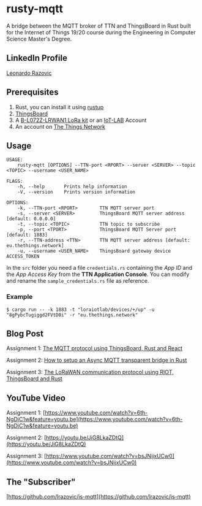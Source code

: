 # rusty-mqtt

A bridge between the MQTT broker of TTN and ThingsBoard in Rust built for the Internet of Things 19/20 course during the Engineering in Computer Science Master's Degree.

## LinkedIn Profile

[Leonardo Razovic](https://www.linkedin.com/in/leonardo-razovic-4b20b1121/)

## Prerequisites

1. Rust, you can install it using [rustup](https://rustup.rs/)
2. [ThingsBoard](https://thingsboard.io/docs/user-guide/install/installation-options/)
3. A [B-L072Z-LRWAN1 LoRa kit](https://www.st.com/en/evaluation-tools/b-l072z-lrwan1.html) or an [IoT-LAB](https://www.iot-lab.info/) Account
4. An account on [The Things Network](https://www.thethingsnetwork.org/)

## Usage

```
USAGE:
    rusty-mqtt [OPTIONS] --TTN-port <RPORT> --server <SERVER> --topic <TOPIC> --username <USER_NAME>

FLAGS:
    -h, --help       Prints help information
    -V, --version    Prints version information

OPTIONS:
    -k, --TTN-port <RPORT>        TTN MQTT server port
    -s, --server <SERVER>         ThingsBoard MQTT server address [default: 0.0.0.0]
    -t, --topic <TOPIC>           TTN topic to subscribe
    -p, --port <TPORT>            ThingsBoard MQTT Server port [default: 1883]
    -r, --TTN-address <TTN>       TTN MQTT server address [default: eu.thethings.network]
    -u, --username <USER_NAME>    ThingsBoard gateway device ACCESS_TOKEN
```

In the `src` folder you need a file `credentials.rs` containing the _App ID_ and the _App Access Key_ from the **TTN Application Console**. You can modify and rename the `sample_credentials.rs` file as reference.

### Example

```
$ cargo run -- -k 1883 -t "loraiotlab/devices/+/up" -u "8gPybcTugiggd2FVtD0i" -r "eu.thethings.network"
```

## Blog Post

Assignment 1: [The MQTT protocol using ThingsBoard, Rust and React](https://medium.com/@LRazovic/mqtt-protocol-using-thingsboard-rust-and-react-9f0434bd206e)

Assignment 2: [How to setup an Async MQTT transparent bridge in Rust](https://medium.com/@LRazovic/how-to-setup-an-async-mqtt-transparent-bridge-in-rust-4614ad705138)

Assignment 3: [The LoRaWAN communication protocol using RIOT, ThingsBoard and Rust](https://medium.com/@LRazovic/the-lorawan-communication-protocol-using-riot-thingsboard-and-rust-bebe76b20177)

## YouTube Video

Assignment 1: [https://www.youtube.com/watch?v=6th-NgDjC1w&feature=youtu.be](https://www.youtube.com/watch?v=6th-NgDjC1w&feature=youtu.be)

Assignment 2: [https://youtu.be/JiG8LkaZDtQ](https://youtu.be/JiG8LkaZDtQ)

Assignment 3: [https://www.youtube.com/watch?v=bsJNijxUCw0](https://www.youtube.com/watch?v=bsJNijxUCw0)

## The "Subscriber"

[https://github.com/lrazovic/js-mqtt](https://github.com/lrazovic/js-mqtt)
